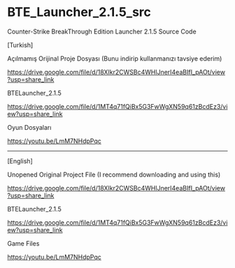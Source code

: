 # BTE_Launcher_2.1.5_src
Counter-Strike BreakThrough Edition Launcher 2.1.5 Source Code

[Turkish]

Açılmamış Orijinal Proje Dosyası (Bunu indirip kullanmanızı tavsiye ederim)

https://drive.google.com/file/d/18XIkr2CWSBc4WHlJnerI4eaBIfI_pAOt/view?usp=share_link

BTELauncher_2.1.5

https://drive.google.com/file/d/1MT4q71fQiBx5G3FwWgXN59q61zBcdEz3/view?usp=share_link

Oyun Dosyaları

https://youtu.be/LmM7NHdpPqc

--------------------------------------------------------------------------------------

[English]

Unopened Original Project File (I recommend downloading and using this)

https://drive.google.com/file/d/18XIkr2CWSBc4WHlJnerI4eaBIfI_pAOt/view?usp=share_link

BTELauncher_2.1.5

https://drive.google.com/file/d/1MT4q71fQiBx5G3FwWgXN59q61zBcdEz3/view?usp=share_link

Game Files

https://youtu.be/LmM7NHdpPqc
